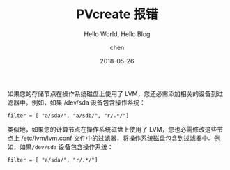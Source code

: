﻿---
layout:     post                    # 使用的布局（不需要改）
title:    PVcreate 报错     # 标题 
subtitle:   Hello World, Hello Blog  #副标题
date:       2018-05-26              # 时间
author:    chen                     # 作者
header-img: img/post-bg-2015.jpg    #这篇文章标题背景图片
catalog: true                       # 是否归档
tags:                               #标签
    - 排错
---

如果您的存储节点在操作系统磁盘上使用了 LVM，您还必需添加相关的设备到过滤器中。例如，如果 /dev/sda 设备包含操作系统：

    filter = [ "a/sda/", "a/sdb/", "r/.*/"]

类似地，如果您的计算节点在操作系统磁盘上使用了 LVM，您也必需修改这些节点上 /etc/lvm/lvm.conf 文件中的过滤器，将操作系统磁盘包含到过滤器中。例如，如果``/dev/sda`` 设备包含操作系统：

    filter = [ "a/sda/", "r/.*/"]




